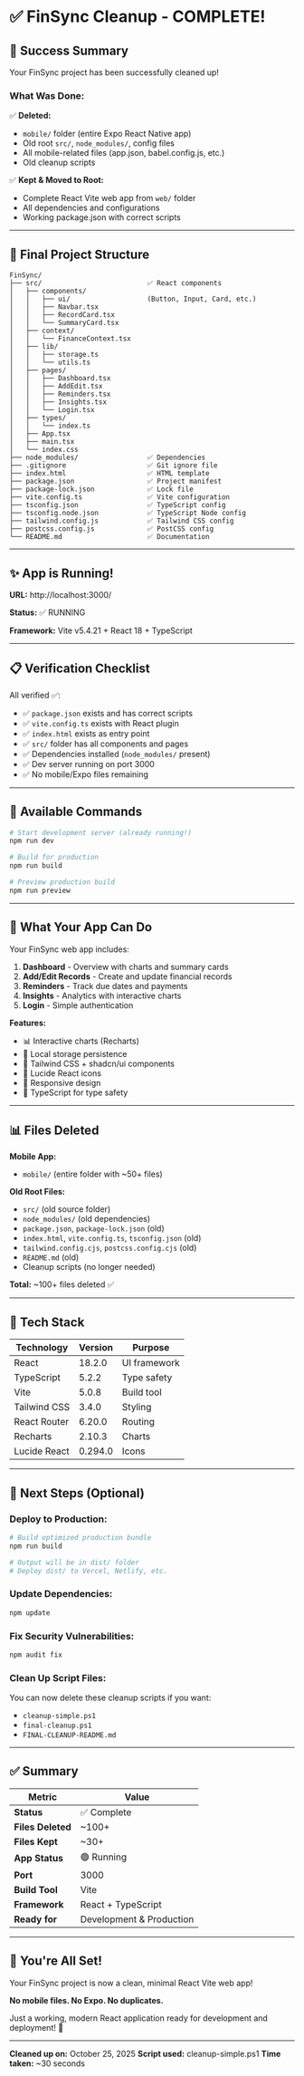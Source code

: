 # ✅ FinSync Cleanup - COMPLETE!

## 🎉 Success Summary

Your FinSync project has been successfully cleaned up!

### What Was Done:

✅ **Deleted:**
- `mobile/` folder (entire Expo React Native app)
- Old root `src/`, `node_modules/`, config files
- All mobile-related files (app.json, babel.config.js, etc.)
- Old cleanup scripts

✅ **Kept & Moved to Root:**
- Complete React Vite web app from `web/` folder
- All dependencies and configurations
- Working package.json with correct scripts

---

## 📁 Final Project Structure

```
FinSync/
├── src/                          ✅ React components
│   ├── components/
│   │   ├── ui/                   (Button, Input, Card, etc.)
│   │   ├── Navbar.tsx
│   │   ├── RecordCard.tsx
│   │   └── SummaryCard.tsx
│   ├── context/
│   │   └── FinanceContext.tsx
│   ├── lib/
│   │   ├── storage.ts
│   │   └── utils.ts
│   ├── pages/
│   │   ├── Dashboard.tsx
│   │   ├── AddEdit.tsx
│   │   ├── Reminders.tsx
│   │   ├── Insights.tsx
│   │   └── Login.tsx
│   ├── types/
│   │   └── index.ts
│   ├── App.tsx
│   ├── main.tsx
│   └── index.css
├── node_modules/                 ✅ Dependencies
├── .gitignore                    ✅ Git ignore file
├── index.html                    ✅ HTML template
├── package.json                  ✅ Project manifest
├── package-lock.json             ✅ Lock file
├── vite.config.ts                ✅ Vite configuration
├── tsconfig.json                 ✅ TypeScript config
├── tsconfig.node.json            ✅ TypeScript Node config
├── tailwind.config.js            ✅ Tailwind CSS config
├── postcss.config.js             ✅ PostCSS config
└── README.md                     ✅ Documentation
```

---

## ✨ App is Running!

**URL:** http://localhost:3000/

**Status:** ✅ RUNNING

**Framework:** Vite v5.4.21 + React 18 + TypeScript

---

## 📋 Verification Checklist

All verified ✅:

- ✅ `package.json` exists and has correct scripts
- ✅ `vite.config.ts` exists with React plugin
- ✅ `index.html` exists as entry point
- ✅ `src/` folder has all components and pages
- ✅ Dependencies installed (`node_modules/` present)
- ✅ Dev server running on port 3000
- ✅ No mobile/Expo files remaining

---

## 🚀 Available Commands

```bash
# Start development server (already running!)
npm run dev

# Build for production
npm run build

# Preview production build
npm run preview
```

---

## 🎯 What Your App Can Do

Your FinSync web app includes:

1. **Dashboard** - Overview with charts and summary cards
2. **Add/Edit Records** - Create and update financial records
3. **Reminders** - Track due dates and payments
4. **Insights** - Analytics with interactive charts
5. **Login** - Simple authentication

**Features:**
- 📊 Interactive charts (Recharts)
- 💾 Local storage persistence
- 🎨 Tailwind CSS + shadcn/ui components
- 🔷 Lucide React icons
- 📱 Responsive design
- 🎯 TypeScript for type safety

---

## 📊 Files Deleted

**Mobile App:**
- `mobile/` (entire folder with ~50+ files)

**Old Root Files:**
- `src/` (old source folder)
- `node_modules/` (old dependencies)
- `package.json`, `package-lock.json` (old)
- `index.html`, `vite.config.ts`, `tsconfig.json` (old)
- `tailwind.config.cjs`, `postcss.config.cjs` (old)
- `README.md` (old)
- Cleanup scripts (no longer needed)

**Total:** ~100+ files deleted ✅

---

## 🎨 Tech Stack

| Technology | Version | Purpose |
|------------|---------|---------|
| React | 18.2.0 | UI framework |
| TypeScript | 5.2.2 | Type safety |
| Vite | 5.0.8 | Build tool |
| Tailwind CSS | 3.4.0 | Styling |
| React Router | 6.20.0 | Routing |
| Recharts | 2.10.3 | Charts |
| Lucide React | 0.294.0 | Icons |

---

## 🔧 Next Steps (Optional)

### Deploy to Production:

```bash
# Build optimized production bundle
npm run build

# Output will be in dist/ folder
# Deploy dist/ to Vercel, Netlify, etc.
```

### Update Dependencies:

```bash
npm update
```

### Fix Security Vulnerabilities:

```bash
npm audit fix
```

### Clean Up Script Files:

You can now delete these cleanup scripts if you want:
- `cleanup-simple.ps1`
- `final-cleanup.ps1`
- `FINAL-CLEANUP-README.md`

---

## ✅ Summary

| Metric | Value |
|--------|-------|
| **Status** | ✅ Complete |
| **Files Deleted** | ~100+ |
| **Files Kept** | ~30+ |
| **App Status** | 🟢 Running |
| **Port** | 3000 |
| **Build Tool** | Vite |
| **Framework** | React + TypeScript |
| **Ready for** | Development & Production |

---

## 🎉 You're All Set!

Your FinSync project is now a clean, minimal React Vite web app!

**No mobile files. No Expo. No duplicates.**

Just a working, modern React application ready for development and deployment! 🚀

---

**Cleaned up on:** October 25, 2025
**Script used:** cleanup-simple.ps1
**Time taken:** ~30 seconds

